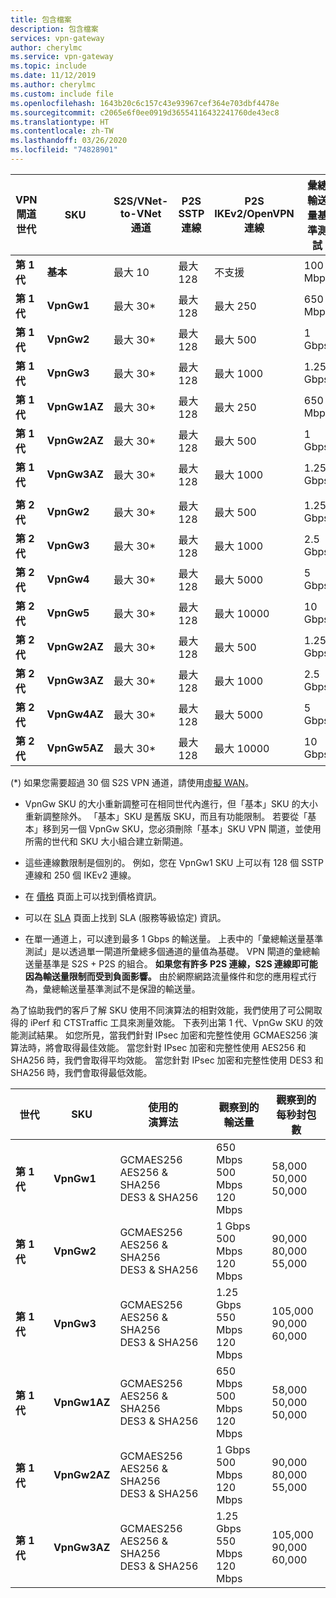 ```yaml
---
title: 包含檔案
description: 包含檔案
services: vpn-gateway
author: cherylmc
ms.service: vpn-gateway
ms.topic: include
ms.date: 11/12/2019
ms.author: cherylmc
ms.custom: include file
ms.openlocfilehash: 1643b20c6c157c43e93967cef364e703dbf4478e
ms.sourcegitcommit: c2065e6f0ee0919d36554116432241760de43ec8
ms.translationtype: HT
ms.contentlocale: zh-TW
ms.lasthandoff: 03/26/2020
ms.locfileid: "74828901"
---
```

|**VPN<br>閘道<br>世代** |**SKU**   | **S2S/VNet-to-VNet<br>通道** | **P2S<br> SSTP 連線** | **P2S<br> IKEv2/OpenVPN 連線** | **彙總<br>輸送量基準測試** | **BGP** | **Zone-redundant** |
|---            |---         | ---        | ---       | ---            | ---       | ---       | ---|
|**第 1 代**|**基本**   | 最大 10    | 最大 128  | 不支援  | 100 Mbps  | 不支援| 否 |
|**第 1 代**|**VpnGw1**  | 最大 30*   | 最大 128  | 最大 250       | 650 Mbps  | 支援 | 否 |
|**第 1 代**|**VpnGw2**  | 最大 30*   | 最大 128  | 最大 500       | 1 Gbps    | 支援 | 否 |
|**第 1 代**|**VpnGw3**  | 最大 30*   | 最大 128  | 最大 1000      | 1.25 Gbps | 支援 | 否 |
|**第 1 代**|**VpnGw1AZ**| 最大 30*   | 最大 128  | 最大 250       | 650 Mbps  | 支援 | 是 |
|**第 1 代**|**VpnGw2AZ**| 最大 30*   | 最大 128  | 最大 500       | 1 Gbps    | 支援 | 是 |
|**第 1 代**|**VpnGw3AZ**| 最大 30*   | 最大 128  | 最大 1000      | 1.25 Gbps | 支援 | 是 |
|        |            |            |           |                |           |           |     |
|**第 2 代**|**VpnGw2**  | 最大 30*   | 最大 128  | 最大 500       | 1.25 Gbps | 支援 | 否 |
|**第 2 代**|**VpnGw3**  | 最大 30*   | 最大 128  | 最大 1000      | 2.5 Gbps  | 支援 | 否 |
|**第 2 代**|**VpnGw4**  | 最大 30*   | 最大 128  | 最大 5000      | 5 Gbps    | 支援 | 否 |
|**第 2 代**|**VpnGw5**  | 最大 30*   | 最大 128  | 最大 10000      | 10 Gbps   | 支援 | 否 |
|**第 2 代**|**VpnGw2AZ**| 最大 30*   | 最大 128  | 最大 500       | 1.25 Gbps | 支援 | 是 |
|**第 2 代**|**VpnGw3AZ**| 最大 30*   | 最大 128  | 最大 1000      | 2.5 Gbps  | 支援 | 是 |
|**第 2 代**|**VpnGw4AZ**| 最大 30*   | 最大 128  | 最大 5000      | 5 Gbps    | 支援 | 是 |
|**第 2 代**|**VpnGw5AZ**| 最大 30*   | 最大 128  | 最大 10000      | 10 Gbps   | 支援 | 是 |

(*) 如果您需要超過 30 個 S2S VPN 通道，請使用[虛擬 WAN](../articles/virtual-wan/virtual-wan-about.md)。

* VpnGw SKU 的大小重新調整可在相同世代內進行，但「基本」SKU 的大小重新調整除外。 「基本」SKU 是舊版 SKU，而且有功能限制。 若要從「基本」移到另一個 VpnGw SKU，您必須刪除「基本」SKU VPN 閘道，並使用所需的世代和 SKU 大小組合建立新閘道。

* 這些連線數限制是個別的。 例如，您在 VpnGw1 SKU 上可以有 128 個 SSTP 連線和 250 個 IKEv2 連線。

* 在 [價格](https://azure.microsoft.com/pricing/details/vpn-gateway) 頁面上可以找到價格資訊。

* 可以在 [SLA](https://azure.microsoft.com/support/legal/sla/vpn-gateway/) 頁面上找到 SLA (服務等級協定) 資訊。

* 在單一通道上，可以達到最多 1 Gbps 的輸送量。 上表中的「彙總輸送量基準測試」是以透過單一閘道所彙總多個通道的量值為基礎。 VPN 閘道的彙總輸送量基準是 S2S + P2S 的組合。 **如果您有許多 P2S 連線，S2S 連線即可能因為輸送量限制而受到負面影響。** 由於網際網路流量條件和您的應用程式行為，彙總輸送量基準測試不是保證的輸送量。

為了協助我們的客戶了解 SKU 使用不同演算法的相對效能，我們使用了可公開取得的 iPerf 和 CTSTraffic 工具來測量效能。 下表列出第 1 代、VpnGw SKU 的效能測試結果。 如您所見，當我們針對 IPsec 加密和完整性使用 GCMAES256 演算法時，將會取得最佳效能。 當您針對 IPsec 加密和完整性使用 AES256 和 SHA256 時，我們會取得平均效能。 當您針對 IPsec 加密和完整性使用 DES3 和 SHA256 時，我們會取得最低效能。

|**世代**|**SKU**   | **使用的<br>演算法** | **觀察到的<br>輸送量** | **觀察到的<br>每秒封包數** |
|---           |---       | ---                 | ---            | ---                    |
|**第 1 代**|**VpnGw1**| GCMAES256<br>AES256 & SHA256<br>DES3 & SHA256| 650 Mbps<br>500 Mbps<br>120 Mbps   | 58,000<br>50,000<br>50,000|
|**第 1 代**|**VpnGw2**| GCMAES256<br>AES256 & SHA256<br>DES3 & SHA256| 1 Gbps<br>500 Mbps<br>120 Mbps | 90,000<br>80,000<br>55,000|
|**第 1 代**|**VpnGw3**| GCMAES256<br>AES256 & SHA256<br>DES3 & SHA256| 1.25 Gbps<br>550 Mbps<br>120 Mbps | 105,000<br>90,000<br>60,000|
|**第 1 代**|**VpnGw1AZ**| GCMAES256<br>AES256 & SHA256<br>DES3 & SHA256| 650 Mbps<br>500 Mbps<br>120 Mbps   | 58,000<br>50,000<br>50,000|
|**第 1 代**|**VpnGw2AZ**| GCMAES256<br>AES256 & SHA256<br>DES3 & SHA256| 1 Gbps<br>500 Mbps<br>120 Mbps | 90,000<br>80,000<br>55,000|
|**第 1 代**|**VpnGw3AZ**| GCMAES256<br>AES256 & SHA256<br>DES3 & SHA256| 1.25 Gbps<br>550 Mbps<br>120 Mbps | 105,000<br>90,000<br>60,000|
